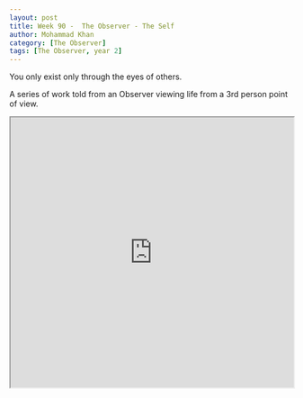 ```yaml
---
layout: post
title: Week 90 -  The Observer - The Self
author: Mohammad Khan
category: [The Observer]
tags: [The Observer, year 2]
---
```

You only exist only through the eyes of others.

A series of work told from an Observer viewing life from a 3rd person point of view.

<iframe src="https://drive.google.com/file/d/14AMD9VdUMAC97rXmwiKbixRc82NHzeU7/preview" width="100%" height="480" allow="autoplay"></iframe>


